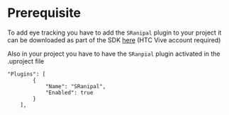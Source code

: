 # Prerequisite
To add eye tracking you have to add the ``SRanipal`` plugin to your project it can be downloaded as part of the SDK [here](https://developer-express.vive.com/resources/vive-sense/eye-and-facial-tracking-sdk/download/latest/) (HTC Vive account required)

Also in your project you have to have the ``SRanpial`` plugin activated in the .uproject file
```
"Plugins": [
		{
			"Name": "SRanipal",
			"Enabled": true
		}
	],
```